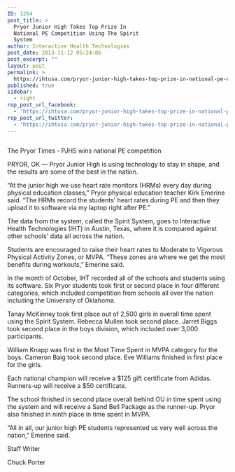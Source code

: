 ```yaml
---
ID: 1264
post_title: >
  Pryor Junior High Takes Top Prize In
  National PE Competition Using The Spirit
  System
author: Interactive Health Technologies
post_date: 2013-11-12 05:24:06
post_excerpt: ""
layout: post
permalink: >
  https://ihtusa.com/pryor-junior-high-takes-top-prize-in-national-pe-competition-using-the-spirit-system/
published: true
sidebar:
  - right
rop_post_url_facebook:
  - 'https://ihtusa.com/pryor-junior-high-takes-top-prize-in-national-pe-competition-using-the-spirit-system/?utm_source=ReviveOldPost&utm_medium=social&utm_campaign=ReviveOldPost'
rop_post_url_twitter:
  - 'https://ihtusa.com/pryor-junior-high-takes-top-prize-in-national-pe-competition-using-the-spirit-system/?utm_source=ReviveOldPost&utm_medium=social&utm_campaign=ReviveOldPost'
---
```

<div class="page" title="Page 1">
<div class="layoutArea">
<div class="column">

The Pryor Times - PJHS wins national PE competition

PRYOR, OK — Pryor Junior High is using technology to stay in shape, and the results are some of the best in the nation.

“At the junior high we use heart rate monitors (HRMs) every day during physical education classes,” Pryor physical education teacher Kirk Emerine said. “The HRMs record the students' heart rates during PE and then they upload it to software via my laptop right after PE.” 

<!--more-->

The data from the system, called the Spirit System, goes to Interactive Health Technologies (IHT) in Austin, Texas, where it is compared against other schools' data all across the nation.

Students are encouraged to raise their heart rates to Moderate to Vigorous Physical Activity Zones, or MVPA. “These zones are where we get the most benefits during workouts,” Emerine said.

In the month of October, IHT recorded all of the schools and students using its software. Six Pryor students took first or second place in four different categories, which included competition from schools all over the nation including the University of Oklahoma.

Tanay McKinney took first place out of 2,500 girls in overall time spent using the Spirit System. Rebecca Mullen took second place. Jarret Biggs took second place in the boys division, which included over 3,000 participants.

William Knapp was first in the Most Time Spent in MVPA category for the boys. Cameron Baig took second place. Eve Williams finished in first place for the girls.

Each national champion will receive a $125 gift certificate from Adidas. Runners-up will receive a $50 certificate.

The school finished in second place overall behind OU in time spent using the system and will receive a Sand Bell Package as the runner-up. Pryor also finished in ninth place in time spent in MVPA.

“All in all, our junior high PE students represented us very well across the nation,” Emerine said.

Staff Writer

Chuck Porter

</div>
</div>
</div>
<!--more-->